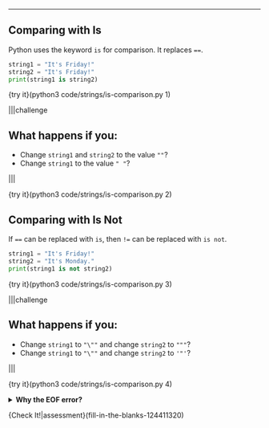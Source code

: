 ----------

## Comparing with Is

Python uses the keyword `is` for comparison. It replaces `==`.

```python
string1 = "It's Friday!"
string2 = "It's Friday!"
print(string1 is string2)
```

{try it}(python3 code/strings/is-comparison.py 1)

|||challenge
## What happens if you:
* Change `string1` and `string2` to the value `""`?
* Change `string1` to the value `" "`?

|||

{try it}(python3 code/strings/is-comparison.py 2)

## Comparing with Is Not

If `==` can be replaced with `is`, then `!=` can be replaced with `is not`.

```python
string1 = "It's Friday!"
string2 = "It's Monday."
print(string1 is not string2)
```

{try it}(python3 code/strings/is-comparison.py 3)

|||challenge
## What happens if you:
* Change `string1` to `"\""` and change `string2` to `"""`?
* Change `string1` to `"\""` and change `string2` to `'"'`?

|||

{try it}(python3 code/strings/is-comparison.py 4)

<details>
  <summary><strong>Why the EOF error?</strong></summary>
  The string <code>"\""</code> is actually a string that looks like this <code>"</code>. But if you put three double quotes in a row, that is starting a multi-line string. Python expects another triple quote to end the multi-line string. Python reached the end of the file (EOF) before finding the triple quote. That is why there is an error.
</details>

{Check It!|assessment}(fill-in-the-blanks-124411320)